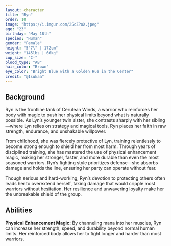 ```yaml
---
layout: character
title: "Ryn"
order: 10
image: "https://i.imgur.com/2ScZPoX.jpeg"
age: "23"
birthday: "May 18th"
species: "Human"
gender: "Female"
height: "5'7\" | 172cm"
weight: "145lbs | 66kg"
cup_size: "C-"
blood_type: "AB"
hair_color: "Brown"
eye_color: "Bright Blue with a Golden Hue in the Center"
credit: "@1sukaa"
---
```


## Background

Ryn is the frontline tank of Cerulean Winds, a warrior who reinforces her body with magic to push her physical limits beyond what is naturally possible. As Lyn’s younger twin sister, she contrasts sharply with her sibling—where Lyn relies on strategy and magical tools, Ryn places her faith in raw strength, endurance, and unshakable willpower.

From childhood, she was fiercely protective of Lyn, training relentlessly to become strong enough to shield her from most harm. Through years of disciplined training, she has mastered the use of physical enhancement magic, making her stronger, faster, and more durable than even the most seasoned warriors. Ryn’s fighting style prioritizes defense—she absorbs damage and holds the line, ensuring her party can operate without fear.

Though serious and hard-working, Ryn’s devotion to protecting others often leads her to overextend herself, taking damage that would cripple most warriors without hesitation. Her resilience and unwavering loyalty make her the unbreakable shield of the group.

## Abilities

**Physical Enhancement Magic:** By channeling mana into her muscles, Ryn can increase her strength, speed, and durability beyond normal human limits. Her reinforced body allows her to fight longer and harder than most warriors.  
